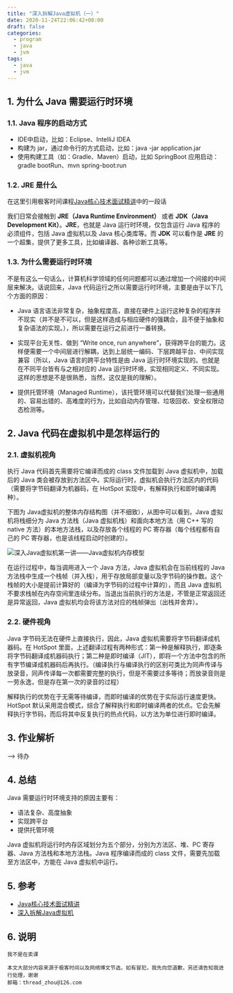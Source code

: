 ```yaml
---
title: "深入拆解Java虚拟机（一）"
date: 2020-11-24T22:06:42+08:00
draft: false
categories: 
  - program
  - java
  - jvm
tags: 
  - java
  - jvm
---
```


## 1. 为什么 Java 需要运行时环境

### 1.1. Java 程序的启动方式

- IDE中启动，比如：Eclipse、IntelliJ IDEA
- 构建为 jar，通过命令行的方式启动，比如：java -jar application.jar
- 使用构建工具（如：Gradle、Maven）启动，比如 SpringBoot 应用启动：gradle bootRun、mvn spring-boot:run

### 1.2. JRE 是什么

在这里引用极客时间课程[Java核心技术面试精讲](https://time.geekbang.org/column/article/6845)中的一段话

我们日常会接触到 **JRE（Java Runtime Environment）** 或者 **JDK（Java Development Kit）**。**JRE**，也就是 Java 运行时环境，仅包含运行 Java 程序的必须组件，包括 Java 虚拟机以及 Java 核心类库等。而 **JDK** 可以看作是 **JRE** 的一个超集，提供了更多工具，比如编译器、各种诊断工具等。

<!-- more -->

### 1.3. 为什么需要运行时环境

不是有这么一句话么，计算机科学领域的任何问题都可以通过增加一个间接的中间层来解决。话说回来，Java 代码运行之所以需要运行时环境，主要是由于以下几个方面的原因：

- Java 语言语法非常复杂，抽象程度高，直接在硬件上运行这种复杂的程序并不现实（并不是不可以，但是这样造成与相应硬件的强耦合，且不便于抽象和复杂语法的实现。），所以需要在运行之前进行一番转换。

- 实现平台无关性、做到 “Write once, run anywhere”，获得跨平台的能力。这样便需要一个中间层进行解耦，达到上层统一编码、下层跨越平台、中间实现兼容（所以，Java 语言的跨平台特性是由 Java 运行时环境实现的。也就是在不同平台皆有与之相对应的 Java 运行时环境，实现相同定义、不同实现。这样的思想是不是很熟悉，当然，这仅是我的理解）。

- 提供托管环境（Managed Runtime），该托管环境可以代替我们处理一些通用的、容易出错的、高难度的行为，比如自动内存管理、垃圾回收、安全权限动态检测等。

## 2. Java 代码在虚拟机中是怎样运行的

### 2.1. 虚拟机视角

执行 Java 代码首先需要将它编译而成的 class 文件加载到 Java 虚拟机中，加载后的 Java 类会被存放到方法区中。实际运行时，虚拟机会执行方法区内的代码（需要将字节码翻译为机器码，在 HotSpot 实现中，有解释执行和即时编译两种）。

下图为 Java虚拟机的整体内存结构图（并不细致），从图中可以看到，Java 虚拟机将栈细分为 Java 方法栈（Java 虚拟机栈）和面向本地方法（用 C++ 写的 native 方法）的本地方法栈，以及存放各个线程的 PC 寄存器（每个线程都有自己的 PC 寄存器，也是该线程启动时创建的）。

![深入Java虚拟机第一讲——Java虚拟机内存模型](/geektime-learning/dig-into-the-java-virtual-machine/深入Java虚拟机第一讲——Java虚拟机内存模型.png)

在运行过程中，每当调用进入一个 Java 方法，Java 虚拟机会在当前线程的 Java 方法栈中生成一个栈帧（并入栈），用于存放局部变量以及字节码的操作数。这个栈帧的大小是提前计算好的（编译为字节码的过程中计算的），而且 Java 虚拟机不要求栈帧在内存空间里连续分布。当退出当前执行的方法是，不管是正常返回还是异常返回，Java 虚拟机均会将该方法对应的栈帧弹出（出栈并舍弃）。

### 2.2. 硬件视角

Java 字节码无法在硬件上直接执行，因此，Java 虚拟机需要将字节码翻译成机器码。在 HotSpot 里面，上述翻译过程有两种形式：第一种是解释执行，即逐条将字节码翻译成机器码执行；第二种是即时编译（JIT），即将一个方法中包含的所有字节编译成机器码后再执行。（编译执行与编译执行的区别可类比为同声传译与放录音，同声传译每一次都需要完整的执行，但是不需要过多等待；而放录音则是一劳永逸，但是存在第一次的录音的过程）

解释执行的优势在于无需等待编译，而即时编译的优势在于实际运行速度更快。HotSpot 默认采用混合模式，综合了解释执行和即时编译两者的优点。它会先解释执行字节码，而后将其中反复执行的热点代码，以方法为单位进行即时编译。

## 3. 作业解析

--> 待办

## 4. 总结

Java 需要运行时环境支持的原因主要有：

- 语法复杂、高度抽象
- 实现跨平台
- 提供托管环境

Java 虚拟机将运行时内存区域划分为五个部分，分别为方法区、堆、PC 寄存器、Java 方法栈和本地方法栈。Java 程序编译而成的 class 文件，需要先加载至方法区中，方能在 Java 虚拟机中运行。

## 5. 参考

- [Java核心技术面试精讲](https://time.geekbang.org/column/article/6845)
- [深入拆解Java虚拟机](https://time.geekbang.org/column/article/11289)

## 6. 说明

    我不是在卖课

    本文大部分内容来源于极客时间以及网络博文节选，如有冒犯，我先向您道歉，另还请告知我进行处理，谢谢
    邮箱：thread_zhou@126.com

